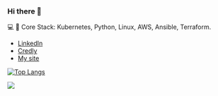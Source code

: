 ### Hi there 👋

💻 🎯 Core Stack: Kubernetes, Python, Linux, AWS, Ansible, Terraform.

- [LinkedIn](https://www.linkedin.com/in/ihorkram/)
- [Credly](https://www.credly.com/users/ihor-kram/badges)
- [My site](http://ihorkram.com)
<!--
**1hkr4m/1hkr4m** is a ✨ _special_ ✨ repository because its `README.md` (this file) appears on your GitHub profile.

Here are some ideas to get you started:

- 🔭 I’m currently working on ...
- 🌱 I’m currently learning ...
- 👯 I’m looking to collaborate on ...
- 🤔 I’m looking for help with ...
- 💬 Ask me about ...
- 📫 How to reach me: ...
- 😄 Pronouns: ...
- ⚡ Fun fact: ...
-->
[![Top Langs](https://github-readme-stats.vercel.app/api/top-langs/?username=1hkr4m&layout=pie)](https://github.com/anuraghazra/github-readme-stats)

![](https://komarev.com/ghpvc/?username=1hkr4m&label=Views+Since+July+2023&color=brightgreen)
